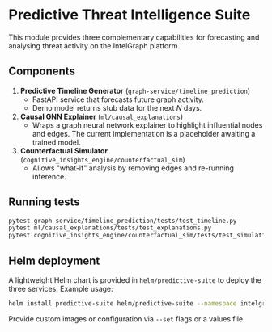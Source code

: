 # Predictive Threat Intelligence Suite

This module provides three complementary capabilities for forecasting and
analysing threat activity on the IntelGraph platform.

## Components

1. **Predictive Timeline Generator** (`graph-service/timeline_prediction`)
   - FastAPI service that forecasts future graph activity.
   - Demo model returns stub data for the next *N* days.
2. **Causal GNN Explainer** (`ml/causal_explanations`)
   - Wraps a graph neural network explainer to highlight influential nodes and
     edges. The current implementation is a placeholder awaiting a trained
     model.
3. **Counterfactual Simulator** (`cognitive_insights_engine/counterfactual_sim`)
   - Allows "what-if" analysis by removing edges and re-running inference.

## Running tests

```bash
pytest graph-service/timeline_prediction/tests/test_timeline.py
pytest ml/causal_explanations/tests/test_explanations.py
pytest cognitive_insights_engine/counterfactual_sim/tests/test_simulation.py
```

## Helm deployment

A lightweight Helm chart is provided in `helm/predictive-suite` to deploy the
three services. Example usage:

```bash
helm install predictive-suite helm/predictive-suite --namespace intelgraph
```

Provide custom images or configuration via `--set` flags or a values file.
